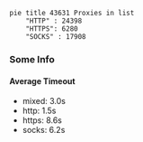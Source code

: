 
```mermaid
pie title 43631 Proxies in list
    "HTTP" : 24398
    "HTTPS": 6280
    "SOCKS" : 17908
```

### Some Info
#### Average Timeout

- mixed: 3.0s
- http: 1.5s
- https: 8.6s
- socks: 6.2s